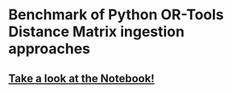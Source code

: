 # Benchmark of Python OR-Tools Distance Matrix ingestion approaches

## [Take a look at the Notebook!](dist_mat_ingestion.ipynb)
